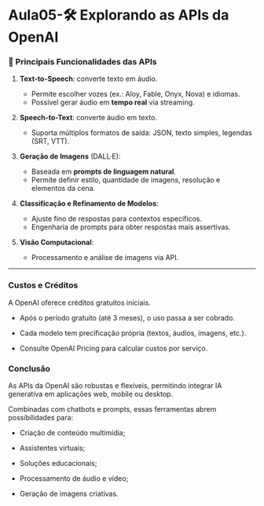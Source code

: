 # Aula05-🛠️ Explorando as APIs da OpenAI

### 🔹 Principais Funcionalidades das APIs

1. **Text-to-Speech**: converte texto em áudio.  
   - Permite escolher vozes (ex.: Aloy, Fable, Onyx, Nova) e idiomas.  
   - Possível gerar áudio em **tempo real** via streaming.

2. **Speech-to-Text**: converte áudio em texto.  
   - Suporta múltiplos formatos de saída: JSON, texto simples, legendas (SRT, VTT).  

3. **Geração de Imagens** (DALL·E):
   - Baseada em **prompts de linguagem natural**.  
   - Permite definir estilo, quantidade de imagens, resolução e elementos da cena.  

4. **Classificação e Refinamento de Modelos**:
   - Ajuste fino de respostas para contextos específicos.  
   - Engenharia de prompts para obter respostas mais assertivas.  

5. **Visão Computacional**:
   - Processamento e análise de imagens via API.

---

### Custos e Créditos

A OpenAI oferece créditos gratuitos iniciais.

  - Após o período gratuito (até 3 meses), o uso passa a ser cobrado.

  - Cada modelo tem precificação própria (textos, áudios, imagens, etc.).

  - Consulte OpenAI Pricing para calcular custos por serviço.

### Conclusão

As APIs da OpenAI são robustas e flexíveis, permitindo integrar IA generativa em aplicações web, mobile ou desktop.

Combinadas com chatbots e prompts, essas ferramentas abrem possibilidades para:

  - Criação de conteúdo multimídia;

  - Assistentes virtuais;

  - Soluções educacionais;

  - Processamento de áudio e vídeo;

  - Geração de imagens criativas.
